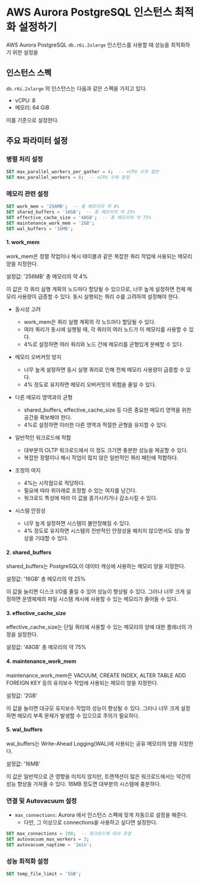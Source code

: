 # AWS Aurora PostgreSQL 인스턴스 최적화 설정하기

AWS Aurora PostgreSQL `db.r6i.2xlarge` 인스턴스를 사용할 때 성능을 최적화하기 위한 설정을 

## 인스턴스 스펙

`db.r6i.2xlarge` 의 인스턴스는 다음과 같은 스펙을 가지고 있다.

- vCPU: 8
- 메모리: 64 GiB

이를 기준으로 설정한다.

## 주요 파라미터 설정

### 병렬 처리 설정

```sql
SET max_parallel_workers_per_gather = 4;  -- vCPU 수의 절반
SET max_parallel_workers = 8;  -- vCPU 수와 동일
```

### 메모리 관련 설정

```sql
SET work_mem = '256MB';  -- 총 메모리의 약 4%
SET shared_buffers = '16GB';  -- 총 메모리의 약 25%
SET effective_cache_size = '48GB';  -- 총 메모리의 약 75%
SET maintenance_work_mem = '2GB';
SET wal_buffers = '16MB';
```


#### 1. work_mem
work_mem은 정렬 작업이나 해시 테이블과 같은 복잡한 쿼리 작업에 사용되는 메모리 양을 지정한다.

설정값: '256MB'
총 메모리의 약 4%

이 값은 각 쿼리 실행 계획의 노드마다 할당될 수 있으므로, 너무 높게 설정하면 전체 메모리 사용량이 급증할 수 있다.
동시 실행되는 쿼리 수를 고려하여 설정해야 한다.

- 동시성 고려
  - work_mem은 쿼리 실행 계획의 각 노드마다 할당될 수 있다.
  - 여러 쿼리가 동시에 실행될 때, 각 쿼리의 여러 노드가 이 메모리를 사용할 수 있다.
  - 4%로 설정하면 여러 쿼리와 노드 간에 메모리를 균형있게 분배할 수 있다.

- 메모리 오버커밋 방지
  - 너무 높게 설정하면 동시 실행 쿼리로 인해 전체 메모리 사용량이 급증할 수 있다.
  - 4% 정도로 유지하면 메모리 오버커밋의 위험을 줄일 수 있다.

- 다른 메모리 영역과의 균형
  - shared_buffers, effective_cache_size 등 다른 중요한 메모리 영역을 위한 공간을 확보해야 한다.
  - 4%로 설정하면 이러한 다른 영역과 적절한 균형을 유지할 수 있다.

- 일반적인 워크로드에 적합
  - 대부분의 OLTP 워크로드에서 이 정도 크기면 충분한 성능을 제공할 수 있다.
  - 복잡한 정렬이나 해시 작업이 많지 않은 일반적인 쿼리 패턴에 적합하다.

- 조정의 여지
  - 4%는 시작점으로 적당하다. 
  - 필요에 따라 위아래로 조정할 수 있는 여지를 남긴다.
  - 워크로드 특성에 따라 이 값을 증가시키거나 감소시킬 수 있다.

- 시스템 안정성
  - 너무 높게 설정하면 시스템이 불안정해질 수 있다.
  - 4% 정도로 유지하면 시스템의 전반적인 안정성을 해치지 않으면서도 성능 향상을 기대할 수 있다.

#### 2. shared_buffers
shared_buffers는 PostgreSQL이 데이터 캐싱에 사용하는 메모리 양을 지정한다.

설정값: '16GB'
총 메모리의 약 25%

이 값을 늘리면 디스크 I/O를 줄일 수 있어 성능이 향상될 수 있다.
그러나 너무 크게 설정하면 운영체제의 파일 시스템 캐시에 사용할 수 있는 메모리가 줄어들 수 있다.

#### 3. effective_cache_size
effective_cache_size는 단일 쿼리에 사용할 수 있는 메모리의 양에 대한 플래너의 가정을 설정한다.

설정값: '48GB'
총 메모리의 약 75%


#### 4. maintenance_work_mem
maintenance_work_mem은 VACUUM, CREATE INDEX, ALTER TABLE ADD FOREIGN KEY 등의 유지보수 작업에 사용되는 메모리 양을 지정한다.

설정값: '2GB'

이 값을 늘리면 대규모 유지보수 작업의 성능이 향상될 수 있다.
그러나 너무 크게 설정하면 메모리 부족 문제가 발생할 수 있으므로 주의가 필요하다.

#### 5. wal_buffers
wal_buffers는 Write-Ahead Logging(WAL)에 사용되는 공유 메모리의 양을 지정한다.

설정값: '16MB'

이 값은 일반적으로 큰 영향을 미치지 않지만, 트랜잭션이 많은 워크로드에서는 약간의 성능 향상을 가져올 수 있다.
16MB 정도면 대부분의 시스템에 충분하다.

### 연결 및 Autovacuum 설정

- `max_connections`: Aurora 에서 인스턴스 스펙에 맞게 자동으로 설정을 해준다.
  - 다만, 그 이상으로 connections을 사용하고 싶다면 설정한다.
 
```sql
SET max_connections = 200;  -- 워크로드에 따라 조정
SET autovacuum_max_workers = 3;
SET autovacuum_naptime = '1min';
```

### 성능 최적화 설정

```sql
SET temp_file_limit = '5GB';
```